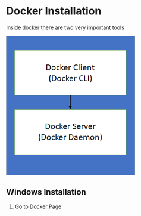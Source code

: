 # Docker Installation

Inside docker there are two very important tools  

![Docker Tools](img/DockerTools.png)

## Windows Installation

1. Go to [Docker Page](docker.com)